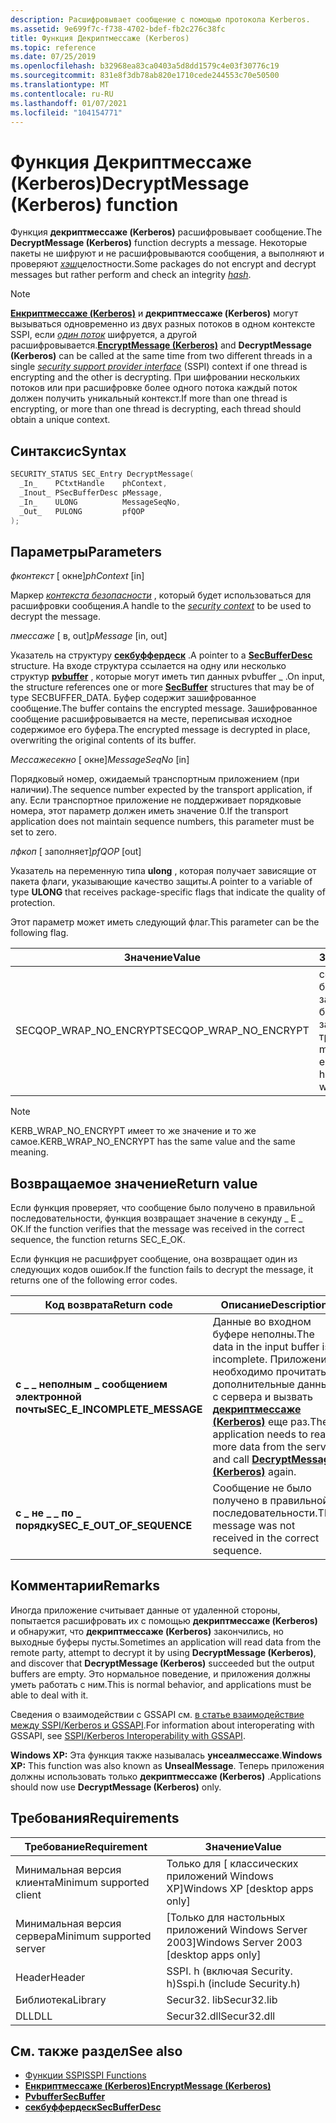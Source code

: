 ```yaml
---
description: Расшифровывает сообщение с помощью протокола Kerberos.
ms.assetid: 9e699f7c-f738-4702-bdef-fb2c276c38fc
title: Функция Декриптмессаже (Kerberos)
ms.topic: reference
ms.date: 07/25/2019
ms.openlocfilehash: b32968ea83ca0403a5d8dd1579c4e03f30776c19
ms.sourcegitcommit: 831e8f3db78ab820e1710cede244553c70e50500
ms.translationtype: MT
ms.contentlocale: ru-RU
ms.lasthandoff: 01/07/2021
ms.locfileid: "104154771"
---
```

# <a name="decryptmessage-kerberos-function"></a><span data-ttu-id="fdc5f-103">Функция Декриптмессаже (Kerberos)</span><span class="sxs-lookup"><span data-stu-id="fdc5f-103">DecryptMessage (Kerberos) function</span></span>

<span data-ttu-id="fdc5f-104">Функция **декриптмессаже (Kerberos)** расшифровывает сообщение.</span><span class="sxs-lookup"><span data-stu-id="fdc5f-104">The **DecryptMessage (Kerberos)** function decrypts a message.</span></span> <span data-ttu-id="fdc5f-105">Некоторые пакеты не шифруют и не расшифровываются сообщения, а выполняют и проверяют [*хэш*](../secgloss/h-gly.md)целостности.</span><span class="sxs-lookup"><span data-stu-id="fdc5f-105">Some packages do not encrypt and decrypt messages but rather perform and check an integrity [*hash*](../secgloss/h-gly.md).</span></span>

> [!Note]  
> <span data-ttu-id="fdc5f-106">[**Енкриптмессаже (Kerberos)**](encryptmessage--kerberos.md) и **декриптмессаже (Kerberos)** могут вызываться одновременно из двух разных потоков в одном контексте SSPI, если [*один поток*](../secgloss/s-gly.md) шифруется, а другой расшифровывается.</span><span class="sxs-lookup"><span data-stu-id="fdc5f-106">[**EncryptMessage (Kerberos)**](encryptmessage--kerberos.md) and **DecryptMessage (Kerberos)** can be called at the same time from two different threads in a single [*security support provider interface*](../secgloss/s-gly.md) (SSPI) context if one thread is encrypting and the other is decrypting.</span></span> <span data-ttu-id="fdc5f-107">При шифровании нескольких потоков или при расшифровке более одного потока каждый поток должен получить уникальный контекст.</span><span class="sxs-lookup"><span data-stu-id="fdc5f-107">If more than one thread is encrypting, or more than one thread is decrypting, each thread should obtain a unique context.</span></span>

## <a name="syntax"></a><span data-ttu-id="fdc5f-108">Синтаксис</span><span class="sxs-lookup"><span data-stu-id="fdc5f-108">Syntax</span></span>

```C++
SECURITY_STATUS SEC_Entry DecryptMessage(
  _In_    PCtxtHandle    phContext,
  _Inout_ PSecBufferDesc pMessage,
  _In_    ULONG          MessageSeqNo,
  _Out_   PULONG         pfQOP
);
```

## <a name="parameters"></a><span data-ttu-id="fdc5f-109">Параметры</span><span class="sxs-lookup"><span data-stu-id="fdc5f-109">Parameters</span></span>

<span data-ttu-id="fdc5f-110">*фконтекст* \[ окне\]</span><span class="sxs-lookup"><span data-stu-id="fdc5f-110">*phContext* \[in\]</span></span>

<span data-ttu-id="fdc5f-111">Маркер [*контекста безопасности*](../secgloss/s-gly.md) , который будет использоваться для расшифровки сообщения.</span><span class="sxs-lookup"><span data-stu-id="fdc5f-111">A handle to the [*security context*](../secgloss/s-gly.md) to be used to decrypt the message.</span></span>

<span data-ttu-id="fdc5f-112">*пмессаже* \[ в, out\]</span><span class="sxs-lookup"><span data-stu-id="fdc5f-112">*pMessage* \[in, out\]</span></span>

<span data-ttu-id="fdc5f-113">Указатель на структуру [**секбуффердеск**](/windows/win32/api/sspi/ns-sspi-secbufferdesc) .</span><span class="sxs-lookup"><span data-stu-id="fdc5f-113">A pointer to a [**SecBufferDesc**](/windows/win32/api/sspi/ns-sspi-secbufferdesc) structure.</span></span> <span data-ttu-id="fdc5f-114">На входе структура ссылается на одну или несколько структур [**pvbuffer**](/windows/win32/api/sspi/ns-sspi-secbuffer) , которые могут иметь тип данных pvbuffer \_ .</span><span class="sxs-lookup"><span data-stu-id="fdc5f-114">On input, the structure references one or more [**SecBuffer**](/windows/win32/api/sspi/ns-sspi-secbuffer) structures that may be of type SECBUFFER\_DATA.</span></span> <span data-ttu-id="fdc5f-115">Буфер содержит зашифрованное сообщение.</span><span class="sxs-lookup"><span data-stu-id="fdc5f-115">The buffer contains the encrypted message.</span></span> <span data-ttu-id="fdc5f-116">Зашифрованное сообщение расшифровывается на месте, переписывая исходное содержимое его буфера.</span><span class="sxs-lookup"><span data-stu-id="fdc5f-116">The encrypted message is decrypted in place, overwriting the original contents of its buffer.</span></span>

<span data-ttu-id="fdc5f-117">*Мессажесекно* \[ окне\]</span><span class="sxs-lookup"><span data-stu-id="fdc5f-117">*MessageSeqNo* \[in\]</span></span>

<span data-ttu-id="fdc5f-118">Порядковый номер, ожидаемый транспортным приложением (при наличии).</span><span class="sxs-lookup"><span data-stu-id="fdc5f-118">The sequence number expected by the transport application, if any.</span></span> <span data-ttu-id="fdc5f-119">Если транспортное приложение не поддерживает порядковые номера, этот параметр должен иметь значение 0.</span><span class="sxs-lookup"><span data-stu-id="fdc5f-119">If the transport application does not maintain sequence numbers, this parameter must be set to zero.</span></span>

<span data-ttu-id="fdc5f-120">*пфкоп* \[ заполняет\]</span><span class="sxs-lookup"><span data-stu-id="fdc5f-120">*pfQOP* \[out\]</span></span>

<span data-ttu-id="fdc5f-121">Указатель на переменную типа **ulong** , которая получает зависящие от пакета флаги, указывающие качество защиты.</span><span class="sxs-lookup"><span data-stu-id="fdc5f-121">A pointer to a variable of type **ULONG** that receives package-specific flags that indicate the quality of protection.</span></span>

<span data-ttu-id="fdc5f-122">Этот параметр может иметь следующий флаг.</span><span class="sxs-lookup"><span data-stu-id="fdc5f-122">This parameter can be the following flag.</span></span>

| <span data-ttu-id="fdc5f-123">Значение</span><span class="sxs-lookup"><span data-stu-id="fdc5f-123">Value</span></span>                  | <span data-ttu-id="fdc5f-124">Значение</span><span class="sxs-lookup"><span data-stu-id="fdc5f-124">Meaning</span></span>                                                             |
|------------------------|---------------------------------------------------------------------|
| <span data-ttu-id="fdc5f-125">SECQOP_WRAP_NO_ENCRYPT</span><span class="sxs-lookup"><span data-stu-id="fdc5f-125">SECQOP_WRAP_NO_ENCRYPT</span></span> | <span data-ttu-id="fdc5f-126">сообщение не было зашифровано, но был создан заголовок или трейлер.</span><span class="sxs-lookup"><span data-stu-id="fdc5f-126">he message was not encrypted, but a header or trailer was produced.</span></span> |

> [!NOTE]
> <span data-ttu-id="fdc5f-127">KERB_WRAP_NO_ENCRYPT имеет то же значение и то же самое.</span><span class="sxs-lookup"><span data-stu-id="fdc5f-127">KERB_WRAP_NO_ENCRYPT has the same value and the same meaning.</span></span>

## <a name="return-value"></a><span data-ttu-id="fdc5f-128">Возвращаемое значение</span><span class="sxs-lookup"><span data-stu-id="fdc5f-128">Return value</span></span>

<span data-ttu-id="fdc5f-129">Если функция проверяет, что сообщение было получено в правильной последовательности, функция возвращает значение в секунду \_ E \_ ОК.</span><span class="sxs-lookup"><span data-stu-id="fdc5f-129">If the function verifies that the message was received in the correct sequence, the function returns SEC\_E\_OK.</span></span>

<span data-ttu-id="fdc5f-130">Если функция не расшифрует сообщение, она возвращает один из следующих кодов ошибок.</span><span class="sxs-lookup"><span data-stu-id="fdc5f-130">If the function fails to decrypt the message, it returns one of the following error codes.</span></span>

| <span data-ttu-id="fdc5f-131">Код возврата</span><span class="sxs-lookup"><span data-stu-id="fdc5f-131">Return code</span></span>                     | <span data-ttu-id="fdc5f-132">Описание</span><span class="sxs-lookup"><span data-stu-id="fdc5f-132">Description</span></span>                                                                                                                                                                      |
|---------------------------------|----------------------------------------------------------------------------------------------------------------------------------------------------------------------------------|
| <span data-ttu-id="fdc5f-133">**с \_ \_ неполным \_ сообщением электронной почты**</span><span class="sxs-lookup"><span data-stu-id="fdc5f-133">**SEC\_E\_INCOMPLETE\_MESSAGE**</span></span> | <span data-ttu-id="fdc5f-134">Данные во входном буфере неполны.</span><span class="sxs-lookup"><span data-stu-id="fdc5f-134">The data in the input buffer is incomplete.</span></span> <span data-ttu-id="fdc5f-135">Приложению необходимо прочитать дополнительные данные с сервера и вызвать [**декриптмессаже (Kerberos)**](decryptmessage--kerberos.md) еще раз.</span><span class="sxs-lookup"><span data-stu-id="fdc5f-135">The application needs to read more data from the server and call [**DecryptMessage (Kerberos)**](decryptmessage--kerberos.md) again.</span></span> |
| <span data-ttu-id="fdc5f-136">**с \_ не \_ \_ по \_ порядку**</span><span class="sxs-lookup"><span data-stu-id="fdc5f-136">**SEC\_E\_OUT\_OF\_SEQUENCE**</span></span>   | <span data-ttu-id="fdc5f-137">Сообщение не было получено в правильной последовательности.</span><span class="sxs-lookup"><span data-stu-id="fdc5f-137">The message was not received in the correct sequence.</span></span>                                                                                                                            |

## <a name="remarks"></a><span data-ttu-id="fdc5f-138">Комментарии</span><span class="sxs-lookup"><span data-stu-id="fdc5f-138">Remarks</span></span>

<span data-ttu-id="fdc5f-139">Иногда приложение считывает данные от удаленной стороны, попытается расшифровать их с помощью **декриптмессаже (Kerberos)** и обнаружит, что **декриптмессаже (Kerberos)** закончились, но выходные буферы пусты.</span><span class="sxs-lookup"><span data-stu-id="fdc5f-139">Sometimes an application will read data from the remote party, attempt to decrypt it by using **DecryptMessage (Kerberos)**, and discover that **DecryptMessage (Kerberos)** succeeded but the output buffers are empty.</span></span> <span data-ttu-id="fdc5f-140">Это нормальное поведение, и приложения должны уметь работать с ним.</span><span class="sxs-lookup"><span data-stu-id="fdc5f-140">This is normal behavior, and applications must be able to deal with it.</span></span>

<span data-ttu-id="fdc5f-141">Сведения о взаимодействии с GSSAPI см. [в статье взаимодействие между SSPI/Kerberos и GSSAPI](sspi-kerberos-interoperability-with-gssapi.md).</span><span class="sxs-lookup"><span data-stu-id="fdc5f-141">For information about interoperating with GSSAPI, see [SSPI/Kerberos Interoperability with GSSAPI](sspi-kerberos-interoperability-with-gssapi.md).</span></span>

<span data-ttu-id="fdc5f-142">**Windows XP:** Эта функция также называлась **унсеалмессаже**.</span><span class="sxs-lookup"><span data-stu-id="fdc5f-142">**Windows XP:** This function was also known as **UnsealMessage**.</span></span> <span data-ttu-id="fdc5f-143">Теперь приложения должны использовать только **декриптмессаже (Kerberos)** .</span><span class="sxs-lookup"><span data-stu-id="fdc5f-143">Applications should now use **DecryptMessage (Kerberos)** only.</span></span>

## <a name="requirements"></a><span data-ttu-id="fdc5f-144">Требования</span><span class="sxs-lookup"><span data-stu-id="fdc5f-144">Requirements</span></span>

| <span data-ttu-id="fdc5f-145">Требование</span><span class="sxs-lookup"><span data-stu-id="fdc5f-145">Requirement</span></span> | <span data-ttu-id="fdc5f-146">Значение</span><span class="sxs-lookup"><span data-stu-id="fdc5f-146">Value</span></span> |
|-------------------------------------|--------------------------------|
| <span data-ttu-id="fdc5f-147">Минимальная версия клиента</span><span class="sxs-lookup"><span data-stu-id="fdc5f-147">Minimum supported client</span></span> | <span data-ttu-id="fdc5f-148">Только для \[ классических приложений Windows XP\]</span><span class="sxs-lookup"><span data-stu-id="fdc5f-148">Windows XP \[desktop apps only\]</span></span>          |
| <span data-ttu-id="fdc5f-149">Минимальная версия сервера</span><span class="sxs-lookup"><span data-stu-id="fdc5f-149">Minimum supported server</span></span> | <span data-ttu-id="fdc5f-150">\[Только для настольных приложений Windows Server 2003\]</span><span class="sxs-lookup"><span data-stu-id="fdc5f-150">Windows Server 2003 \[desktop apps only\]</span></span> |
| <span data-ttu-id="fdc5f-151">Header</span><span class="sxs-lookup"><span data-stu-id="fdc5f-151">Header</span></span>                   | <span data-ttu-id="fdc5f-152">SSPI. h (включая Security. h)</span><span class="sxs-lookup"><span data-stu-id="fdc5f-152">Sspi.h (include Security.h)</span></span>               |
| <span data-ttu-id="fdc5f-153">Библиотека</span><span class="sxs-lookup"><span data-stu-id="fdc5f-153">Library</span></span>                  | <span data-ttu-id="fdc5f-154">Secur32. lib</span><span class="sxs-lookup"><span data-stu-id="fdc5f-154">Secur32.lib</span></span>                               |
| <span data-ttu-id="fdc5f-155">DLL</span><span class="sxs-lookup"><span data-stu-id="fdc5f-155">DLL</span></span>                      | <span data-ttu-id="fdc5f-156">Secur32.dll</span><span class="sxs-lookup"><span data-stu-id="fdc5f-156">Secur32.dll</span></span>                               |

## <a name="see-also"></a><span data-ttu-id="fdc5f-157">См. также раздел</span><span class="sxs-lookup"><span data-stu-id="fdc5f-157">See also</span></span>

- [<span data-ttu-id="fdc5f-158">Функции SSPI</span><span class="sxs-lookup"><span data-stu-id="fdc5f-158">SSPI Functions</span></span>](authentication-functions.md#sspi-functions)
- [<span data-ttu-id="fdc5f-159">**Енкриптмессаже (Kerberos)**</span><span class="sxs-lookup"><span data-stu-id="fdc5f-159">**EncryptMessage (Kerberos)**</span></span>](encryptmessage--kerberos.md)
- [<span data-ttu-id="fdc5f-160">**Pvbuffer**</span><span class="sxs-lookup"><span data-stu-id="fdc5f-160">**SecBuffer**</span></span>](/windows/win32/api/sspi/ns-sspi-secbuffer)
- [<span data-ttu-id="fdc5f-161">**секбуффердеск**</span><span class="sxs-lookup"><span data-stu-id="fdc5f-161">**SecBufferDesc**</span></span>](/windows/win32/api/sspi/ns-sspi-secbufferdesc)
